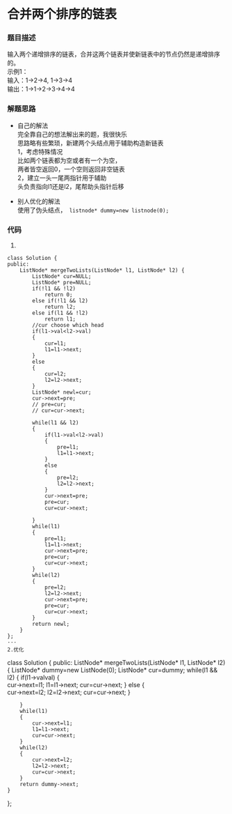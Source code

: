 #  合并两个排序的链表
### 题目描述
输入两个递增排序的链表，合并这两个链表并使新链表中的节点仍然是递增排序的。     
示例1：      
输入：1->2->4, 1->3->4     
输出：1->1->2->3->4->4       

### 解题思路
* 自己的解法     
完全靠自己的想法解出来的题，我很快乐    
思路略有些繁琐，新建两个头结点用于辅助构造新链表    
1，考虑特殊情况        
比如两个链表都为空或者有一个为空，     
两者皆空返回0，一个空则返回非空链表    
2，建立一头一尾两指针用于辅助     
头负责指向l1还是l2，尾帮助头指针后移      

* 别人优化的解法       
使用了伪头结点，` listnode* dummy=new listnode(0);`         

### 代码
1.      
```
class Solution {
public:
    ListNode* mergeTwoLists(ListNode* l1, ListNode* l2) {
        ListNode* cur=NULL;
        ListNode* pre=NULL;
        if(!l1 && !l2)
            return 0;
        else if(!l1 && l2)
            return l2;
        else if(l1 && !l2)
            return l1;
        //cur choose which head 
        if(l1->val<l2->val)
        {    
            cur=l1;
            l1=l1->next;
        }
        else
        {    
            cur=l2;
            l2=l2->next;
        }
        ListNode* newl=cur;
        cur->next=pre;
        // pre=cur;
        // cur=cur->next;
       
        while(l1 && l2)
        {
            if(l1->val<l2->val)
            {    
                pre=l1;
                l1=l1->next;
            }
            else
            {    
                pre=l2;
                l2=l2->next;
            }
            cur->next=pre;
            pre=cur;
            cur=cur->next;

        }
        while(l1)
        {
            pre=l1;
            l1=l1->next;
            cur->next=pre;
            pre=cur;
            cur=cur->next;
        }
        while(l2)
        {
            pre=l2;
            l2=l2->next;
            cur->next=pre;
            pre=cur;
            cur=cur->next;
        }
        return newl;
    }
};
···
2.优化
```
class Solution {
public:
    ListNode* mergeTwoLists(ListNode* l1, ListNode* l2) {
        ListNode* dummy=new ListNode(0);
        ListNode* cur=dummy;
        while(l1 && l2)
        {
            if(l1->val<l2->val)
            {    
                cur->next=l1;
                l1=l1->next;
                cur=cur->next;
            }
            else
            {    
                cur->next=l2;
                l2=l2->next;
                cur=cur->next;
            }

        }
        while(l1)
        {
            cur->next=l1;
            l1=l1->next;
            cur=cur->next;
        }
        while(l2)
        {
            cur->next=l2;
            l2=l2->next;
            cur=cur->next;
        }
        return dummy->next;
    }
};
```
